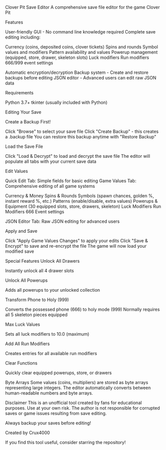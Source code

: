 Clover Pit Save Editor
A comprehensive save file editor for the game Clover Pit

Features

User-friendly GUI - No command line knowledge required
Complete save editing including:

Currency (coins, deposited coins, clover tickets)
Spins and rounds
Symbol values and modifiers
Pattern availability and values
Powerup management (equipped, store, drawer, skeleton slots)
Luck modifiers
Run modifiers
666/999 event settings


Automatic encryption/decryption 
Backup system - Create and restore backups before editing
JSON editor - Advanced users can edit raw JSON data

Requirements

Python 3.7+
tkinter (usually included with Python)

Editing Your Save

Create a Backup First!

Click "Browse" to select your save file
Click "Create Backup" - this creates a .backup file
You can restore this backup anytime with "Restore Backup"


Load the Save File

Click "Load & Decrypt" to load and decrypt the save file
The editor will populate all tabs with your current save data


Edit Values

Quick Edit Tab: Simple fields for basic editing
Game Values Tab: Comprehensive editing of all game systems

Currency & Money
Spins & Rounds
Symbols (spawn chances, golden %, instant reward %, etc.)
Patterns (enable/disable, extra values)
Powerups & Equipment (30 equipped slots, store, drawers, skeleton)
Luck Modifiers
Run Modifiers
666 Event settings


JSON Editor Tab: Raw JSON editing for advanced users


Apply and Save

Click "Apply Game Values Changes" to apply your edits
Click "Save & Encrypt" to save and re-encrypt the file
The game will now load your modified save

Special Features
Unlock All Drawers

Instantly unlock all 4 drawer slots

Unlock All Powerups

Adds all powerups to your unlocked collection

Transform Phone to Holy (999)

Converts the possessed phone (666) to holy mode (999)
Normally requires all 5 skeleton pieces equipped

Max Luck Values

Sets all luck modifiers to 10.0 (maximum)

Add All Run Modifiers

Creates entries for all available run modifiers

Clear Functions

Quickly clear equipped powerups, store, or drawers

Byte Arrays
Some values (coins, multipliers) are stored as byte arrays representing large integers. The editor automatically converts between human-readable numbers and byte arrays.

Disclaimer
This is an unofficial tool created by fans for educational purposes. Use at your own risk. The author is not responsible for corrupted saves or game issues resulting from save editing.

Always backup your saves before editing!

Created by Crux4000

If you find this tool useful, consider starring the repository!

